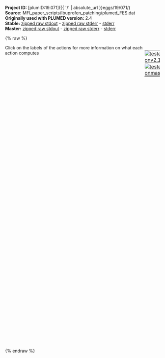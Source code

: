 **Project ID:** [plumID:19.071]({{ '/' | absolute_url }}eggs/19/071/)  
**Source:** MFI_paper_scripts/Ibuprofen_patching/plumed_FES.dat  
**Originally used with PLUMED version:** 2.4  
**Stable:** [zipped raw stdout](plumed_FES.dat.plumed.stdout.txt.zip) - [zipped raw stderr](plumed_FES.dat.plumed.stderr.txt.zip) - [stderr](plumed_FES.dat.plumed.stderr)  
**Master:** [zipped raw stdout](plumed_FES.dat.plumed_master.stdout.txt.zip) - [zipped raw stderr](plumed_FES.dat.plumed_master.stderr.txt.zip) - [stderr](plumed_FES.dat.plumed_master.stderr)  

{% raw %}
<div style="width: 100%; float:left">
<div style="width: 90%; float:left" id="value_details_data/MFI_paper_scripts/Ibuprofen_patching/plumed_FES.dat"> Click on the labels of the actions for more information on what each action computes </div>
<div style="width: 10%; float:left"><table><tr><td style="padding:1px"><a href="plumed_FES.dat.plumed.stderr"><img src="https://img.shields.io/badge/v2.10-passing-green.svg" alt="tested onv2.10" /></a></td></tr><tr><td style="padding:1px"><a href="plumed_FES.dat.plumed_master.stderr"><img src="https://img.shields.io/badge/master-passing-green.svg" alt="tested onmaster" /></a></td></tr></table></div></div>
<pre style="width=97%;">
<span style="color:blue" class="comment">#torsion1 between vector C1,C2 and C10,C11 with axis C2,C10</span>
<b name="data/MFI_paper_scripts/Ibuprofen_patching/plumed_FES.datt1" onclick='showPath("data/MFI_paper_scripts/Ibuprofen_patching/plumed_FES.dat","data/MFI_paper_scripts/Ibuprofen_patching/plumed_FES.datt1","data/MFI_paper_scripts/Ibuprofen_patching/plumed_FES.datt1","black")'>t1</b><span style="display:none;" id="data/MFI_paper_scripts/Ibuprofen_patching/plumed_FES.datt1">The TORSION action with label <b>t1</b> calculates the following quantities:<table  align="center" frame="void" width="95%" cellpadding="5%"><tr><td width="5%"><b> Quantity </b>  </td><td width="5%"><b> Type </b>  </td><td><b> Description </b> </td></tr><tr><td width="5%">t1</td><td width="5%"><font color="black">scalar</font></td><td>the TORSION involving these atoms</td></tr></table></span>: <span class="plumedtooltip" style="color:green">TORSION<span class="right">Calculate a torsional angle. <a href="https://www.plumed.org/doc-master/user-doc/html/_t_o_r_s_i_o_n.html" style="color:green">More details</a><i></i></span></span> <span class="plumedtooltip">VECTOR1<span class="right">two atoms that define a vector<i></i></span></span>=5911,5910 <span class="plumedtooltip">AXIS<span class="right">two atoms that define an axis<i></i></span></span>=5919,5911 <span class="plumedtooltip">VECTOR2<span class="right">two atoms that define a vector<i></i></span></span>=5919,5920

<span style="color:blue" class="comment">#torsion2 between vector C7,C10 and C11,C12 with axis C10,C11</span>
<b name="data/MFI_paper_scripts/Ibuprofen_patching/plumed_FES.datt2" onclick='showPath("data/MFI_paper_scripts/Ibuprofen_patching/plumed_FES.dat","data/MFI_paper_scripts/Ibuprofen_patching/plumed_FES.datt2","data/MFI_paper_scripts/Ibuprofen_patching/plumed_FES.datt2","black")'>t2</b><span style="display:none;" id="data/MFI_paper_scripts/Ibuprofen_patching/plumed_FES.datt2">The TORSION action with label <b>t2</b> calculates the following quantities:<table  align="center" frame="void" width="95%" cellpadding="5%"><tr><td width="5%"><b> Quantity </b>  </td><td width="5%"><b> Type </b>  </td><td><b> Description </b> </td></tr><tr><td width="5%">t2</td><td width="5%"><font color="black">scalar</font></td><td>the TORSION involving these atoms</td></tr></table></span>: <span class="plumedtooltip" style="color:green">TORSION<span class="right">Calculate a torsional angle. <a href="https://www.plumed.org/doc-master/user-doc/html/_t_o_r_s_i_o_n.html" style="color:green">More details</a><i></i></span></span> <span class="plumedtooltip">VECTOR1<span class="right">two atoms that define a vector<i></i></span></span>=5919,5916 <span class="plumedtooltip">AXIS<span class="right">two atoms that define an axis<i></i></span></span>=5920,5919 <span class="plumedtooltip">VECTOR2<span class="right">two atoms that define a vector<i></i></span></span>=5920,5921

<span style="color:blue" class="comment">#metadynamics</span>
<span class="plumedtooltip" style="color:green">METAD<span class="right">Used to performed metadynamics on one or more collective variables. <a href="https://www.plumed.org/doc-master/user-doc/html/_m_e_t_a_d.html" style="color:green">More details</a><i></i></span></span> ...
<span class="plumedtooltip">ARG<span class="right">the labels of the scalars on which the bias will act<i></i></span></span>=<b name="data/MFI_paper_scripts/Ibuprofen_patching/plumed_FES.datt1">t1</b>,<b name="data/MFI_paper_scripts/Ibuprofen_patching/plumed_FES.datt2">t2</b>
<span class="plumedtooltip">SIGMA<span class="right">the widths of the Gaussian hills<i></i></span></span>=0.1,0.1
<span class="plumedtooltip">HEIGHT<span class="right">the heights of the Gaussian hills<i></i></span></span>=0.96
<span class="plumedtooltip">PACE<span class="right">the frequency for hill addition<i></i></span></span>=500
<span class="plumedtooltip">BIASFACTOR<span class="right">use well tempered metadynamics and use this bias factor<i></i></span></span>=10.0
<span class="plumedtooltip">TEMP<span class="right">the system temperature - this is only needed if you are doing well-tempered metadynamics<i></i></span></span>=300.0
<span class="plumedtooltip">LABEL<span class="right">a label for the action so that its output can be referenced in the input to other actions<i></i></span></span>=<b name="data/MFI_paper_scripts/Ibuprofen_patching/plumed_FES.datmetad" onclick='showPath("data/MFI_paper_scripts/Ibuprofen_patching/plumed_FES.dat","data/MFI_paper_scripts/Ibuprofen_patching/plumed_FES.datmetad","data/MFI_paper_scripts/Ibuprofen_patching/plumed_FES.datmetad","black")'>metad</b><span style="display:none;" id="data/MFI_paper_scripts/Ibuprofen_patching/plumed_FES.datmetad">The METAD action with label <b>metad</b> calculates the following quantities:<table  align="center" frame="void" width="95%" cellpadding="5%"><tr><td width="5%"><b> Quantity </b>  </td><td width="5%"><b> Type </b>  </td><td><b> Description </b> </td></tr><tr><td width="5%">metad.bias</td><td width="5%"><font color="black">scalar</font></td><td>the instantaneous value of the bias potential</td></tr></table></span>
<span class="plumedtooltip">FILE<span class="right"> a file in which the list of added hills is stored<i></i></span></span>=HILLS
<span class="plumedtooltip">GRID_MIN<span class="right">the lower bounds for the grid<i></i></span></span>=-pi,-pi
<span class="plumedtooltip">GRID_MAX<span class="right">the upper bounds for the grid<i></i></span></span>=pi,pi
<span class="plumedtooltip">GRID_BIN<span class="right">the number of bins for the grid<i></i></span></span>=350,350
... METAD
<br/><span class="plumedtooltip" style="color:green">PRINT<span class="right">Print quantities to a file. <a href="https://www.plumed.org/doc-master/user-doc/html/_p_r_i_n_t.html" style="color:green">More details</a><i></i></span></span> <span class="plumedtooltip">ARG<span class="right">the labels of the values that you would like to print to the file<i></i></span></span>=<b name="data/MFI_paper_scripts/Ibuprofen_patching/plumed_FES.datt1">t1</b>,<b name="data/MFI_paper_scripts/Ibuprofen_patching/plumed_FES.datt2">t2</b>,<b name="data/MFI_paper_scripts/Ibuprofen_patching/plumed_FES.datmetad">metad.bias</b> <span class="plumedtooltip">FILE<span class="right">the name of the file on which to output these quantities<i></i></span></span>=COLVAR
</pre>
{% endraw %}

